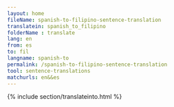 ```yaml
---
layout: home
fileName: spanish-to-filipino-sentence-translation
translatein: spanish_to_filipino
folderName : translate
lang: en
from: es
to: fil
langname: spanish-to
permalink: /spanish-to-filipino-sentence-translation
tool: sentence-translations
matchurls: en&&es
---
```

{% include section/translateinto.html %}
